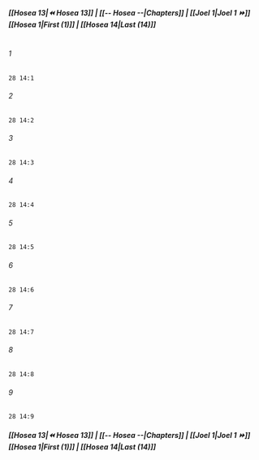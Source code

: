 
##### **[[Hosea 13|⏪ Hosea 13]] | [[-- Hosea --|Chapters]] | [[Joel 1|Joel 1 ⏩]]**<br>**[[Hosea 1|First (1)]] | [[Hosea 14|Last (14)]]**<br><br>

###### 1
``` verse
28 14:1
```
###### 2
``` verse
28 14:2
```
###### 3
``` verse
28 14:3
```
###### 4
``` verse
28 14:4
```
###### 5
``` verse
28 14:5
```
###### 6
``` verse
28 14:6
```
###### 7
``` verse
28 14:7
```
###### 8
``` verse
28 14:8
```
###### 9
``` verse
28 14:9
```

##### **[[Hosea 13|⏪ Hosea 13]] | [[-- Hosea --|Chapters]] | [[Joel 1|Joel 1 ⏩]]**<br>**[[Hosea 1|First (1)]] | [[Hosea 14|Last (14)]]**
